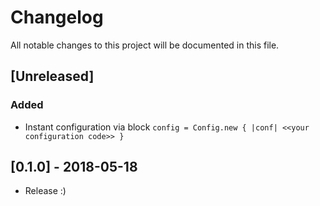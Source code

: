 # Changelog
All notable changes to this project will be documented in this file.

## [Unreleased]
### Added
- Instant configuration via block `config = Config.new { |conf| <<your configuration code>> }`

## [0.1.0] - 2018-05-18
- Release :)
